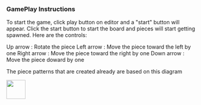 ### GamePlay Instructions

To start the game, click play button on editor and a "start" button will appear. Click the start button to start the board and pieces will start getting
spawned. Here are the controls:

Up arrow : Rotate the piece
Left arrow : Move the piece toward the left by one
Right arrow : Move the piece toward the right by one
Down arrow : Move the piece doward by one 

The piece patterns that are created already are based on this diagram

<img src="http://colinfahey.com/tetris/tetris_diagram_pieces_orientations_new.jpge" width="50" height="50"/>


